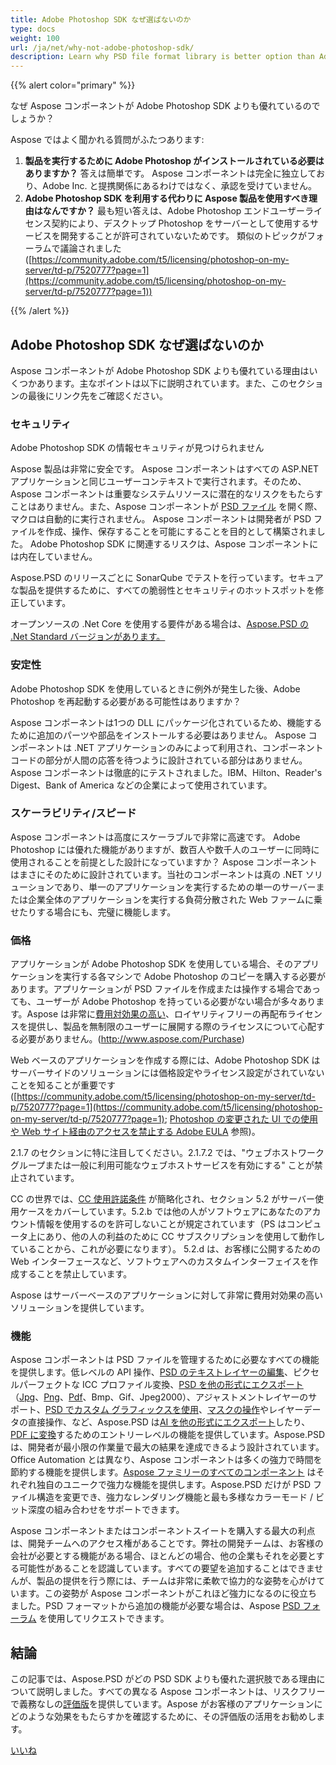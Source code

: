 ```yaml
---
title: Adobe Photoshop SDK なぜ選ばないのか
type: docs
weight: 100
url: /ja/net/why-not-adobe-photoshop-sdk/
description: Learn why PSD file format library is better option than Adobe Photoshop SDK, compare the security, stability, scalability, features of both.
---
```


{{% alert color="primary" %}}

なぜ Aspose コンポーネントが Adobe Photoshop SDK よりも優れているのでしょうか？

Aspose ではよく聞かれる質問がふたつあります:

1. **製品を実行するために Adobe Photoshop がインストールされている必要はありますか？**
   答えは簡単です。 Aspose コンポーネントは完全に独立しており、Adobe Inc. と提携関係にあるわけではなく、承認を受けていません。
1. **Adobe Photoshop SDK を利用する代わりに Aspose 製品を使用すべき理由はなんですか？**
   最も短い答えは、Adobe Photoshop エンドユーザーライセンス契約により、デスクトップ Photoshop をサーバーとして使用するサービスを開発することが許可されていないためです。 類似のトピックがフォーラムで議論されました([https://community.adobe.com/t5/licensing/photoshop-on-my-server/td-p/7520777?page=1](https://community.adobe.com/t5/licensing/photoshop-on-my-server/td-p/7520777?page=1))

{{% /alert %}}
## **Adobe Photoshop SDK なぜ選ばないのか**
Aspose コンポーネントが Adobe Photoshop SDK よりも優れている理由はいくつかあります。主なポイントは以下に説明されています。また、このセクションの最後にリンク先をご確認ください。

### **セキュリティ**
Adobe Photoshop SDK の情報セキュリティが見つけられません

Aspose 製品は非常に安全です。 Aspose コンポーネントはすべての ASP.NET アプリケーションと同じユーザーコンテキストで実行されます。そのため、Aspose コンポーネントは重要なシステムリソースに潜在的なリスクをもたらすことはありません。また、Aspose コンポーネントが [PSD ファイル](/psd/ja/net/psd-file/) を開く際、マクロは自動的に実行されません。 Aspose コンポーネントは開発者が PSD ファイルを作成、操作、保存することを可能にすることを目的として構築されました。 Adobe Photoshop SDK に関連するリスクは、Aspose コンポーネントには内在していません。

Aspose.PSD のリリースごとに SonarQube でテストを行っています。セキュアな製品を提供するために、すべての脆弱性とセキュリティのホットスポットを修正しています。

オープンソースの .Net Core を使用する要件がある場合は、[Aspose.PSD の .Net Standard バージョンがあります。](/psd/ja/net/installation/)

### **安定性**
Adobe Photoshop SDK を使用しているときに例外が発生した後、Adobe Photoshop を再起動する必要がある可能性はありますか？

Aspose コンポーネントは1つの DLL にパッケージ化されているため、機能するために追加のパーツや部品をインストールする必要はありません。 Aspose コンポーネントは .NET アプリケーションのみによって利用され、コンポーネントコードの部分が人間の応答を待つように設計されている部分はありません。 Aspose コンポーネントは徹底的にテストされました。IBM、Hilton、Reader's Digest、Bank of America などの企業によって使用されています。

### **スケーラビリティ/スピード**
Aspose コンポーネントは高度にスケーラブルで非常に高速です。 Adobe Photoshop には優れた機能がありますが、数百人や数千人のユーザーに同時に使用されることを前提とした設計になっていますか？ Aspose コンポーネントはまさにそのために設計されています。当社のコンポーネントは真の .NET ソリューションであり、単一のアプリケーションを実行するための単一のサーバーまたは企業全体のアプリケーションを実行する負荷分散された Web ファームに乗せたりする場合にも、完璧に機能します。

### **価格**
アプリケーションが Adobe Photoshop SDK を使用している場合、そのアプリケーションを実行する各マシンで Adobe Photoshop のコピーを購入する必要があります。アプリケーションが PSD ファイルを作成または操作する場合であっても、ユーザーが Adobe Photoshop を持っている必要がない場合が多々あります。Aspose は非常に[費用対効果の高い](https://purchase.aspose.com/pricing/psd)、ロイヤリティフリーの再配布ライセンスを提供し、製品を無制限のユーザーに展開する際のライセンスについて心配する必要がありません。(http://www.aspose.com/Purchase)

Web ベースのアプリケーションを作成する際には、Adobe Photoshop SDK はサーバーサイドのソリューションには価格設定やライセンス設定がされていないことを知ることが重要です ([https://community.adobe.com/t5/licensing/photoshop-on-my-server/td-p/7520777?page=1](https://community.adobe.com/t5/licensing/photoshop-on-my-server/td-p/7520777?page=1); [Photoshop の変更された UI での使用や Web サイト経由のアクセスを禁止する Adobe EULA](https://www.adobe.com/content/dam/acom/en/legal/licenses-terms/pdf/CS6.pdf) 参照)。

2.1.7 のセクションに特に注目してください。2.1.7.2 では、"ウェブホストワークグループまたは一般に利用可能なウェブホストサービスを有効にする" ことが禁止されています。

CC の世界では、[CC 使用許諾条件](http://www.adobe.com/legal/terms.html) が簡略化され、セクション 5.2 がサーバー使用ケースをカバーしています。5.2.b では他の人がソフトウェアにあなたのアカウント情報を使用するのを許可しないことが規定されています（PS はコンピュータ上にあり、他の人の利益のために CC サブスクリプションを使用して動作していることから、これが必要になります）。 5.2.d は、お客様に公開するための Web インターフェースなど、ソフトウェアへのカスタムインターフェイスを作成することを禁止しています。

Aspose はサーバーベースのアプリケーションに対して非常に費用対効果の高いソリューションを提供しています。
### **機能**
Aspose コンポーネントは PSD ファイルを管理するために必要なすべての機能を提供します。低レベルの API 操作、[PSD のテキストレイヤーの編集](/psd/ja/net/working-with-text-layers/)、ピクセルパーフェクトな ICC プロファイル変換、[PSD を他の形式にエクスポート](/psd/ja/net/converting-psd-image-to-raster-format/)（[Jpg](/psd/ja/net/psd-to-jpg/)、[Png](/psd/ja/net/psd-to-png/)、[Pdf](/psd/ja/net/psd-to-pdf/)、Bmp、Gif、Jpeg2000）、アジャストメントレイヤーのサポート、[PSD でカスタム グラフィックスを使用](/psd/ja/net/drawing-images-using-graphics/)、[マスクの操作](/psd/ja/net/layer-vector-mask/)やレイヤーデータの直接操作、など、Aspose.PSD は[AI を他の形式にエクスポート](/psd/ja/net/converting-ai-image-to-raster-format/)したり、[PDF に変換](/psd/ja/net/ai-to-pdf/)するためのエントリーレベルの機能を提供しています。Aspose.PSD は、開発者が最小限の作業量で最大の結果を達成できるよう設計されています。Office Automation とは異なり、Aspose コンポーネントは多くの強力で時間を節約する機能を提供します。[Aspose ファミリーのすべてのコンポーネント](https://products.aspose.com/total) はそれぞれ独自のユニークで強力な機能を提供します。Aspose.PSD だけが PSD ファイル構造を変更でき、強力なレンダリング機能と最も多様なカラーモード / ビット深度の組み合わせをサポートできます。

Aspose コンポーネントまたはコンポーネントスイートを購入する最大の利点は、開発チームへのアクセス権があることです。弊社の開発チームは、お客様の会社が必要とする機能がある場合、ほとんどの場合、他の企業もそれを必要とする可能性があることを認識しています。すべての要望を追加することはできませんが、製品の提供を行う際には、チームは非常に柔軟で協力的な姿勢を心がけています。この姿勢が Aspose コンポーネントがこれほど強力になるのに役立ちました。PSD フォーマットから追加の機能が必要な場合は、Aspose [PSD フォーラム](https://forum.aspose.com/c/psd) を使用してリクエストできます。

## **結論**


この記事では、Aspose.PSD がどの PSD SDK よりも優れた選択肢である理由について説明しました。すべての異なる Aspose コンポーネントは、リスクフリーで義務なしの[評価版](https://downloads.aspose.com/psd/net)を提供しています。Aspose がお客様のアプリケーションにどのような効果をもたらすかを確認するために、その評価版の活用をお勧めします。

[いいね](https://docs.aspose.com/display/wordsnet/Why+not+Automation) 
